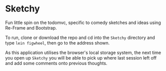 # Sketchy
Fun little spin on the todomvc, specific to comedy sketches and ideas using Re-Frame and Bootstrap. 

To run, clone or download the repo and cd into the `Sketchy` directory and type `lein figwheel`,
then go to the address shown.

As this application utilises the browser's local storage system, the next time you open up `Sketchy` you will be able to
pick up where last session left off and add some comments onto previous thoughts. 

